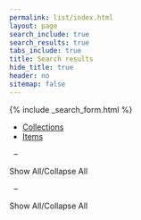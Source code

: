 ```yaml
---
permalink: list/index.html
layout: page
search_include: true
search_results: true
tabs_include: true
title: Search results
hide_title: true
header: no
sitemap: false
---
```


{% include _search_form.html %}

<ul id="tablist" class="tabs" data-tab>
  <li class="tab-title active" data-tabname="coll"><a id="colltab_title" href="#coll">Collections<span id="collcnt"></span></a></li>
  <li class="tab-title" data-tabname="bndl"><a id="colltab_title" href="#bndl">Items</a><span id="bndlcnt"></span></li>
</ul>
<div class="tabs-content">
<!-- TODO: content and active classes are for Foundation tabs. The sectiontab
class is a holdover from old CLA website.  Clean this up later, if desired. -->
  <div class="content active sectiontab" id="coll">
    <p id="collresultscnt">&nbsp;<span name="results"></span> <b><span name="start" class="counts"></span></b> &ndash; <b><span name="end"></span></b></p>
    <label id="collshowall" class="showall">Show All/Collapse All&nbsp;<i id="show-all-caret-coll" class="icon fa-caret-right"></i></label>
    <ol id="colllist" class="alt" start="0">
    </ol>
  <div class="pagination" id="collpaginator"></div>
  </div>
  <div class="content sectiontab" id="bndl">
    <p id="bndlresultscnt">&nbsp;<span name="results"></span> <b><span name="start" class="counts"></span></b> &ndash; <b><span name="end"></span></b></p>
    <label id="bndlshowall" class="showall">Show All/Collapse All&nbsp;<i id="show-all-caret-coll" class="icon fa-caret-right"></i></label>
    <ol id="bndllist" class="alt" start="0">
    </ol>
  <div class="pagination" id="bndlpaginator"></div>
  </div>
</div>
